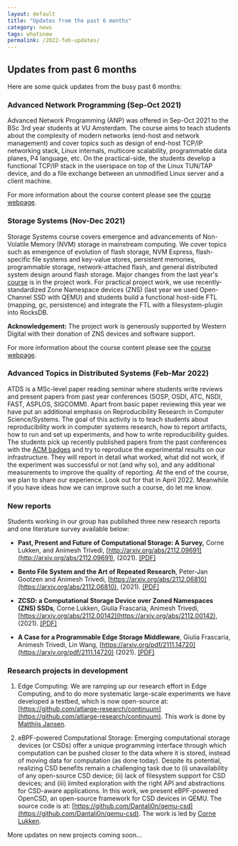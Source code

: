 ```yaml
---
layout: default
title: "Updates from the past 6 months"
category: news
tags: whatsnew
permalink: /2022-feb-updates/
---
```


## Updates from past 6 months

Here are some quick updates from the busy past 6 months: 

### Advanced Network Programming (Sep-Oct 2021) 
Advanced Network Programming (ANP) was offered in Sep-Oct 2021 to the BSc 3rd year students at VU Amsterdam. The course aims to teach students about the complexity of modern networks (end-host and network management) and cover topics such as design of end-host TCP/IP networking stack, Linux internals, multicore scalability, programmable data planes, P4 language, etc. On the practical-side, the students develop a functional TCP/IP stack in the userspace on top of the Linux TUN/TAP device, and do a file exchange between an unmodified Linux server and a client machine. 

For more information about the course content please see the [course webpage](/course-anp/).

### Storage Systems (Nov-Dec 2021) 
Storage Systems course covers emergence and advancements of Non-Volatile Memory (NVM) storage in mainstream computing. We cover topics such as emergence of evolution of flash storage, NVM Express, flash-specific file systems and key-value stores, persistent memories, programmable storage, network-attached flash, and general distributed system design around flash storage. Major changes from the last year's [course](/2020-stosys-slides/) is in the project work. For practical project work, we use recently-standardized Zone Namespace devices (ZNS) (last year we used Open-Channel SSD with QEMU) and students build a functional host-side FTL (mapping, gc, persistence) and integrate the FTL with a filesystem-plugin into RocksDB. 

**Acknowledgement:** The project work is generously supported by Western Digital with their donation of ZNS devices and software support. 

For more information about the course content please see the [course webpage](/course-stosys/).

### Advanced Topics in Distributed Systems (Feb-Mar 2022) 
ATDS is a MSc-level paper reading seminar where students write reviews and present papers from past year conferences (SOSP, OSDI, ATC, NSDI, FAST, ASPLOS, SIGCOMM). 
Apart from basic paper reviewing this year we have put an additional emphasis on Reproducibility Research in Computer Science/Systems. The goal of this activity is to teach students about reproducibility work in computer systems research, how to report artifacts, how to run and set up experiments, and how to write reproducibility guides. The students pick up recently published papers from the past conferences with the [ACM badges](https://www.acm.org/publications/policies/artifact-review-and-badging-current) and try to reproduce the experimental results on our infrastructure. They will report in detail what worked, what did not work, if the experiment was successful or not (and why so), and any additional measurements to improve the quality of reporting. At the end of the course, we plan to share our experience. Look out for that in April 2022. Meanwhile if you have ideas how we can improve such a course, do let me know. 

### New reports 
Students working in our group has published three new research reports and one literature survey available below: 
  * **Past, Present and Future of Computational Storage: A Survey,** Corne Lukken, and Animesh Trivedi, [http://arxiv.org/abs/2112.09691](http://arxiv.org/abs/2112.09691), (2021). [[PDF]](https://arxiv.org/pdf/2112.09691.pdf)

  * **Bento File System and the Art of Repeated Research**, Peter-Jan Gootzen and Animesh Trivedi, [https://arxiv.org/abs/2112.06810](https://arxiv.org/abs/2112.06810), (2021). [[PDF]](https://arxiv.org/pdf/2112.06810.pdf)

  * **ZCSD: a Computational Storage Device over Zoned Namespaces (ZNS) SSDs**, Corne Lukken, Giulia Frascaria, Animesh Trivedi, [https://arxiv.org/abs/2112.00142](https://arxiv.org/abs/2112.00142), (2021). [[PDF]](https://arxiv.org/pdf/2112.00142.pdf)
  
  * **A Case for a Programmable Edge Storage Middleware**, Giulia Frascaria, Animesh Trivedi, Lin Wang, [https://arxiv.org/pdf/2111.14720](https://arxiv.org/pdf/2111.14720) (2021). [[PDF]](https://arxiv.org/pdf/2111.14720.pdf)
  

### Research projects in development 

  1. Edge Computing: We are ramping up our research effort in Edge Computing, and to do more systematic large-scale experiments we have developed a testbed, which is now open-source at: [https://github.com/atlarge-research/continuum](https://github.com/atlarge-research/continuum). This work is done by [Matthijs Jansen](https://atlarge-research.com/mjansen/). 

  2. eBPF-powered Computational Storage: Emerging computational storage devices (or CSDs) offer a unique programming interface through which computation can be pushed closer to the data where it is stored, instead of moving data for computation (as done today). Despite its potential, realizing CSD benefits remain a challenging task due to (i) unavailability of any open-source CSD device; (ii) lack of filesystem support for CSD devices; and (iii) limited exploration with the right API and abstractions for CSD-aware applications. In this work, we present eBPF-powered OpenCSD, an open-source framework for CSD devices in QEMU. The source code is at: [https://github.com/Dantali0n/qemu-csd](https://github.com/Dantali0n/qemu-csd). The work is led by [Corne Lukken](https://github.com/Dantali0n).

More updates on new projects coming soon… 
